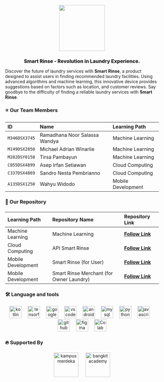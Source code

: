 <div align="center">
  <img height="150" src="https://avatars.githubusercontent.com/u/132694258?v=4"  />
</div>

###


<div align="center" style="font-size:16px;font-weight:800">
Smart Rinse - Revolution in Laundry Experience.
</div>

Discover the future of laundry services with **Smart Rinse**, a product designed to assist users in finding recommended laundry facilities. Using advanced algorithms and machine learning, this innovative device provides suggestions based on factors such as location, and customer reviews. Say goodbye to the difficulty of finding a reliable laundry services with **Smart Rinse**.


###

<h3 align="left">⭐  Our Team Members</h3>

###

| ID              | Name                          | Learning Path       |
|:----------------|:------------------------------|:--------------------|
| `M346DSX3745`   | Ramadhana Noor Salassa Wandya | Machine Learning    |
| `M149DSX2850`   | Michael Adrian Winarlie       | Machine Learning    |
| `M282DSY0158`   | Tirsa Pambayun                | Machine Learning    |
| `C055DSX4899`   | Asep Irfan Setiawan           | Cloud Computing     |
| `C337DSX4869`   | Sandro Nesta Pembrianno       | Cloud Computing     |
| `A135DSX1250`   | Wahyu Widodo                  | Mobile Development  |


###

<h3 align="left">📑 Our Repository</h3>

###


| Learning Path      | Repository Name                          | Repository  Link                                                         |
|:-------------------|:-----------------------------------------|:-------------------------------------------------------------------------|
| Machine Learning   | Machine Learning                            | **[Follow Link](https://github.com/smart-rinse/Machine-Learning)**          |
| Cloud Computing    | API Smart Rinse                          | **[Follow Link](https://github.com/smart-rinse/api-smartrinse)**         |
| Mobile Development | Smart Rinse (for User)                   | **[Follow Link](https://github.com/smart-rinse/smart-rinse-app)**        |
| Mobile Development | Smart Rinse Merchant (for Owner Laundry) | **[Follow Link](https://github.com/smart-rinse/smart-rinse-merchant)**   |




<h3 align="left">🛠 Language and tools</h3>

###

<div align="center">
  <img src="https://cdn.jsdelivr.net/gh/devicons/devicon/icons/kotlin/kotlin-original.svg" height="40" alt="kotlin logo"  />
  <img width="12" />
  <img src="https://cdn.jsdelivr.net/gh/devicons/devicon/icons/tensorflow/tensorflow-original.svg" height="40" alt="tensorflow logo"  />
  <img width="12" />
  <img src="https://cdn.jsdelivr.net/gh/devicons/devicon/icons/googlecloud/googlecloud-original.svg" height="40" alt="google cloud logo"  />
  <img width="12" />
  <img src="https://cdn.jsdelivr.net/gh/devicons/devicon/icons/vscode/vscode-original.svg" height="40" alt="vscode logo"  />
  <img width="12" />
  <img src="https://cdn.jsdelivr.net/gh/devicons/devicon/icons/androidstudio/androidstudio-original.svg" height="40" alt="android studio logo"  />
  <img width="12" />
  <img src="https://cdn.jsdelivr.net/gh/devicons/devicon/icons/mysql/mysql-original-wordmark.svg" height="40" alt="mysql logo"  />
  <img width="12" />
  <img src="https://cdn.jsdelivr.net/gh/devicons/devicon/icons/python/python-original.svg" height="40" alt="python logo"  />
  <img width="12" />
  <img src="https://cdn.jsdelivr.net/gh/devicons/devicon/icons/javascript/javascript-original.svg" height="40" alt="javascript logo"  />
  <img width="12" />
  <img src="https://cdn.jsdelivr.net/gh/devicons/devicon/icons/github/github-original.svg" height="40" alt="github logo"  />
  <img width="12" />
  <img src="https://cdn.jsdelivr.net/gh/devicons/devicon/icons/figma/figma-original.svg" height="40" alt="figma logo"  />
  <img width="12" />
  <img src="https://upload.wikimedia.org/wikipedia/commons/d/d0/Google_Colaboratory_SVG_Logo.svg" height="40" alt="Colab logo"  />
</div>

###

<h3 align="left">🔥 Supported By</h3>

###

<div align="center">
  <img src="https://lldikti10.id/public/img/informasi/berita/MASTER.png" height="80" alt="kampus merdeka" style="margin-right:20px;"/>
  <img src="https://storage.googleapis.com/kampusmerdeka_kemdikbud_go_id/mitra/mitra_af66db2e-0997-4f52-9cc0-a14412eeeab9.png" height="80" alt="bangkit academy" style="margin-right:left0px;"/>
  
</div>

###
